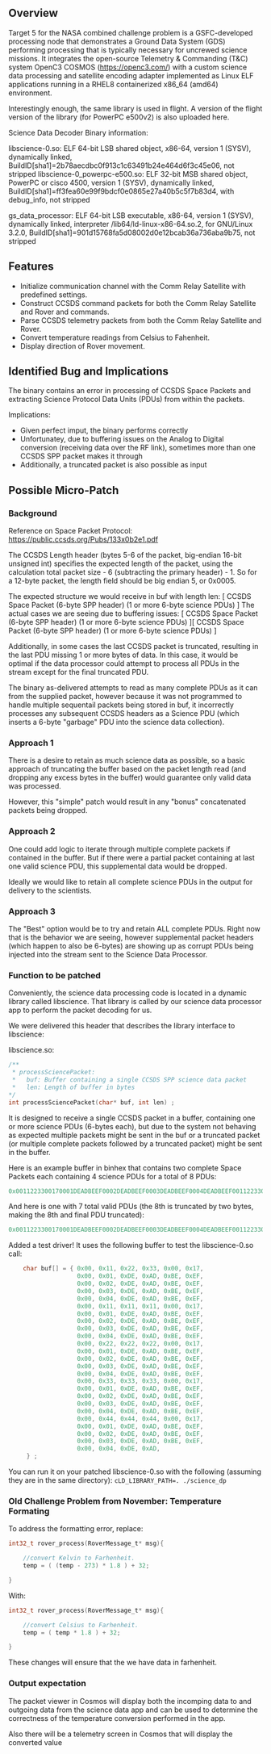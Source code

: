 
## Overview

Target 5 for the NASA combined challenge problem is a GSFC-developed processing node that demonstrates a Ground Data System (GDS) performing processing that is typically necessary for uncrewed science missions. It integrates the open-source Telemetry & Commanding (T&C) system OpenC3 COSMOS (https://openc3.com/) with a custom science data processing and satellite encoding adapter implemented as Linux ELF applications running in a RHEL8 containerized x86_64 (amd64) environment.

Interestingly enough, the same library is used in flight. A version of the flight version of the library (for PowerPC e500v2) is also uploaded here.

Science Data Decoder Binary information:

libscience-0.so:              ELF 64-bit LSB shared object, x86-64, version 1 (SYSV), dynamically linked, BuildID[sha1]=2b78aecdbc0f913c1c63491b24e464d6f3c45e06, not stripped
libscience-0_powerpc-e500.so: ELF 32-bit MSB shared object, PowerPC or cisco 4500, version 1 (SYSV), dynamically linked, BuildID[sha1]=ff3fea60e99f9bdcf0e0865e27a40b5c5f7b83d4, with debug_info, not stripped

gs_data_processor: ELF 64-bit LSB executable, x86-64, version 1 (SYSV), dynamically linked, interpreter /lib64/ld-linux-x86-64.so.2, for GNU/Linux 3.2.0, BuildID[sha1]=901d15768fa5d08002d0e12bcab36a736aba9b75, not stripped

## Features

- Initialize communication channel with the Comm Relay Satellite with predefined settings.
- Construct CCSDS command packets for both the Comm Relay Satellite and Rover and commands.
- Parse CCSDS telemetry packets from both the Comm Relay Satellite and Rover.
- Convert temperature readings from Celsius to Fahenheit.
- Display direction of Rover movement.

## Identified Bug and Implications

The binary contains an error in processing of CCSDS Space Packets and extracting Science Protocol Data Units (PDUs) from within the packets.

Implications:

- Given perfect imput, the binary performs correctly
- Unfortunatey, due to buffering issues on the Analog to Digital conversion (receiving data over the RF link), sometimes more than one CCSDS SPP packet makes it through
- Additionally, a truncated packet is also possible as input

## Possible Micro-Patch

### Background
Reference on Space Packet Protocol: https://public.ccsds.org/Pubs/133x0b2e1.pdf

The CCSDS Length header (bytes 5-6 of the packet, big-endian 16-bit unsigned int) specifies the expected length of the packet, using the calculation total packet size - 6 (subtracting the primary header) - 1. So for a 12-byte packet, the length field should be big endian 5, or 0x0005.

The expected structure we would receive in buf with length len:
[ CCSDS Space Packet (6-byte SPP header) (1 or more 6-byte science PDUs) ]
The actual cases we are seeing due to buffering issues:
[ CCSDS Space Packet (6-byte SPP header) (1 or more 6-byte science PDUs) ][ CCSDS Space Packet (6-byte SPP header) (1 or more 6-byte science PDUs) ]

Additionally, in some cases the last CCSDS packet is truncated, resulting in the last PDU missing 1 or more bytes of data. In this case, it would be optimal if the data processor could attempt to process all PDUs in the stream except for the final truncated PDU.

The binary as-delivered attempts to read as many complete PDUs as it can from the supplied packet, however because it was not programmed to handle multiple sequentail packets being stored in buf, it incorrectly processes any subsequent CCSDS headers as a Science PDU (which inserts a 6-byte "garbage" PDU into the science data collection).

### Approach 1

There is a desire to retain as much science data as possible, so a basic approach of truncating the buffer based on the packet length read (and dropping any excess bytes in the buffer) would guarantee only valid data was processed.

However, this "simple" patch would result in any "bonus" concatenated packets being dropped.

### Approach 2

One could add logic to iterate through multiple complete packets if contained in the buffer. But if there were a partial packet containing at last one valid science PDU, this supplemental data would be dropped.

Ideally we would like to retain all complete science PDUs in the output for delivery to the scientists.

### Approach 3

The "Best" option would be to try and retain ALL complete PDUs. Right now that is the behavior we are seeing, however supplemental packet headers (which happen to also be 6-bytes) are showing up as corrupt PDUs being injected into the stream sent to the Science Data Processor.

### Function to be patched
Conveniently, the science data processing code is located in a dynamic library called libscience. That library is called by our science data processor app to perform the packet decoding for us.

We were delivered this header that describes the library interface to libscience:

libscience.so:
```c
/**
 * processSciencePacket:
 *   buf: Buffer containing a single CCSDS SPP science data packet
 *   len: Length of buffer in bytes
*/
int processSciencePacket(char* buf, int len) ;
```

It is designed to receive a single CCSDS packet in a buffer, containing one or more science PDUs (6-bytes each), but due to the system not behaving as expected multiple packets might be sent in the buf or a truncated packet (or multiple complete packets followed by a truncated packet) might be sent in the buffer.

Here is an example buffer in binhex that contains two complete Space Packets each containing 4 science PDUs for a total of 8 PDUs:
```c
0x0011223300170001DEADBEEF0002DEADBEEF0003DEADBEEF0004DEADBEEF0011223300170005DEADBEEF0006DEADBEEF0007DEADBEEF0008DEADBEEF
```
And here is one with 7 total valid PDUs (the 8th is truncated by two bytes, making the 8th and final PDU truncated):
```c
0x0011223300170001DEADBEEF0002DEADBEEF0003DEADBEEF0004DEADBEEF0011223300170005DEADBEEF0006DEADBEEF0007DEADBEEF0008DEAD
```

Added a test driver! It uses the following buffer to test the libscience-0.so call:
```c
    char buf[] = { 0x00, 0x11, 0x22, 0x33, 0x00, 0x17,
                   0x00, 0x01, 0xDE, 0xAD, 0xBE, 0xEF,
                   0x00, 0x02, 0xDE, 0xAD, 0xBE, 0xEF,
                   0x00, 0x03, 0xDE, 0xAD, 0xBE, 0xEF,
                   0x00, 0x04, 0xDE, 0xAD, 0xBE, 0xEF,
                   0x00, 0x11, 0x11, 0x11, 0x00, 0x17,
                   0x00, 0x01, 0xDE, 0xAD, 0xBE, 0xEF,
                   0x00, 0x02, 0xDE, 0xAD, 0xBE, 0xEF,
                   0x00, 0x03, 0xDE, 0xAD, 0xBE, 0xEF,
                   0x00, 0x04, 0xDE, 0xAD, 0xBE, 0xEF,
                   0x00, 0x22, 0x22, 0x22, 0x00, 0x17,
                   0x00, 0x01, 0xDE, 0xAD, 0xBE, 0xEF,
                   0x00, 0x02, 0xDE, 0xAD, 0xBE, 0xEF,
                   0x00, 0x03, 0xDE, 0xAD, 0xBE, 0xEF,
                   0x00, 0x04, 0xDE, 0xAD, 0xBE, 0xEF,
                   0x00, 0x33, 0x33, 0x33, 0x00, 0x17,
                   0x00, 0x01, 0xDE, 0xAD, 0xBE, 0xEF,
                   0x00, 0x02, 0xDE, 0xAD, 0xBE, 0xEF,
                   0x00, 0x03, 0xDE, 0xAD, 0xBE, 0xEF,
                   0x00, 0x04, 0xDE, 0xAD, 0xBE, 0xEF,
                   0x00, 0x44, 0x44, 0x44, 0x00, 0x17,
                   0x00, 0x01, 0xDE, 0xAD, 0xBE, 0xEF,
                   0x00, 0x02, 0xDE, 0xAD, 0xBE, 0xEF,
                   0x00, 0x03, 0xDE, 0xAD, 0xBE, 0xEF,
                   0x00, 0x04, 0xDE, 0xAD,
     } ;
```

You can run it on your patched libscience-0.so with the following (assuming they are in the same directory):
```cLD_LIBRARY_PATH=. ./science_dp```

### Old Challenge Problem from November: Temperature Formating

To address the formatting error, replace:

```c
int32_t rover_process(RoverMessage_t* msg){

    //convert Kelvin to Farhenheit.
    temp = ( (temp - 273) * 1.8 ) + 32;

}
```
With:

```c
int32_t rover_process(RoverMessage_t* msg){

    //convert Celsius to Farhenheit.
    temp = ( temp * 1.8 ) + 32;

}
```

These changes will ensure that the we have data in farhenheit.

### Output expectation

The packet viewer in Cosmos will display both the incomping data to and outgoing data from the science data app and can be used to determine the correctness of the temperature conversion performed in the app.  

Also there will be a telemetry screen in Cosmos that will display the converted value
